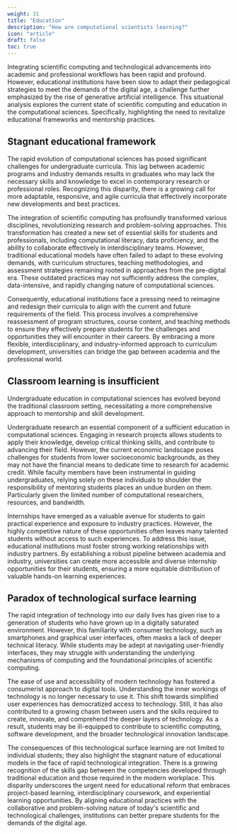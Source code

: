 ```yaml
---
weight: 31
title: "Education"
description: "How are computational scientists learning?"
icon: "article"
draft: false
toc: true
---
```


Integrating scientific computing and technological advancements into academic and professional workflows has been rapid and profound.
However, educational institutions have been slow to adapt their pedagogical strategies to meet the demands of the digital age, a challenge further emphasized by the rise of generative artificial intelligence.
This situational analysis explores the current state of scientific computing and education in the computational sciences.
Specifically, highlighting the need to revitalize educational frameworks and mentorship practices.

## Stagnant educational framework

The rapid evolution of computational sciences has posed significant challenges for undergraduate curricula.
This lag between academic programs and industry demands results in graduates who may lack the necessary skills and knowledge to excel in contemporary research or professional roles.
Recognizing this disparity, there is a growing call for more adaptable, responsive, and agile curricula that effectively incorporate new developments and best practices.

The integration of scientific computing has profoundly transformed various disciplines, revolutionizing research and problem-solving approaches.
This transformation has created a new set of essential skills for students and professionals, including computational literacy, data proficiency, and the ability to collaborate effectively in interdisciplinary teams.
However, traditional educational models have often failed to adapt to these evolving demands, with curriculum structures, teaching methodologies, and assessment strategies remaining rooted in approaches from the pre-digital era.
These outdated practices may not sufficiently address the complex, data-intensive, and rapidly changing nature of computational sciences.

Consequently, educational institutions face a pressing need to reimagine and redesign their curricula to align with the current and future requirements of the field.
This process involves a comprehensive reassessment of program structures, course content, and teaching methods to ensure they effectively prepare students for the challenges and opportunities they will encounter in their careers.
By embracing a more flexible, interdisciplinary, and industry-informed approach to curriculum development, universities can bridge the gap between academia and the professional world.

## Classroom learning is insufficient

Undergraduate education in computational sciences has evolved beyond the traditional classroom setting, necessitating a more comprehensive approach to mentorship and skill development.

Undergraduate research an essential component of a sufficient education in computational sciences.
Engaging in research projects allows students to apply their knowledge, develop critical thinking skills, and contribute to advancing their field.
However, the current economic landscape poses challenges for students from lower socioeconomic backgrounds, as they may not have the financial means to dedicate time to research for academic credit.
While faculty members have been instrumental in guiding undergraduates, relying solely on these individuals to shoulder the responsibility of mentoring students places an undue burden on them.
Particularly given the limited number of computational researchers, resources, and bandwidth.

Internships have emerged as a valuable avenue for students to gain practical experience and exposure to industry practices.
However, the highly competitive nature of these opportunities often leaves many talented students without access to such experiences.
To address this issue, educational institutions must foster strong working relationships with industry partners.
By establishing a robust pipeline between academia and industry, universities can create more accessible and diverse internship opportunities for their students, ensuring a more equitable distribution of valuable hands-on learning experiences.

## Paradox of technological surface learning

The rapid integration of technology into our daily lives has given rise to a generation of students who have grown up in a digitally saturated environment.
However, this familiarity with consumer technology, such as smartphones and graphical user interfaces, often masks a lack of deeper technical literacy.
While students may be adept at navigating user-friendly interfaces, they may struggle with understanding the underlying mechanisms of computing and the foundational principles of scientific computing.

The ease of use and accessibility of modern technology has fostered a consumerist approach to digital tools.
Understanding the inner workings of technology is no longer necessary to use it.
This shift towards simplified user experiences has democratized access to technology.
Still, it has also contributed to a growing chasm between users and the skills required to create, innovate, and comprehend the deeper layers of technology.
As a result, students may be ill-equipped to contribute to scientific computing, software development, and the broader technological innovation landscape.

The consequences of this technological surface learning are not limited to individual students; they also highlight the stagnant nature of educational models in the face of rapid technological integration.
There is a growing recognition of the skills gap between the competencies developed through traditional education and those required in the modern workplace.
This disparity underscores the urgent need for educational reform that embraces project-based learning, interdisciplinary coursework, and experiential learning opportunities.
By aligning educational practices with the collaborative and problem-solving nature of today's scientific and technological challenges, institutions can better prepare students for the demands of the digital age.

<!-- 
## Need for Additional Educational and Mentorship Support

As technology advances at an unprecedented rate, it is crucial to recognize that traditional mentorship models, which often rely on one-on-one interactions between a mentor and mentee, may need to be revised to fully support learners in navigating the complexities of the modern world.
In an era of rapid technological change, learners require mentorship beyond acquiring specific skills or knowledge.
They need guidance in developing the adaptability and resilience necessary to thrive in a constantly shifting landscape.
While valuable in their own right, traditional mentorship approaches may not be equipped to address the multifaceted nature of learning in this context.

The digital age has brought about a paradigm shift in how we access, process, and apply information.
Learners are now exposed to a vast array of resources and opportunities for growth, but this abundance can also be overwhelming and challenging to navigate.
Mentorship practices must evolve to help learners make sense of this information-rich environment and develop the critical thinking skills necessary to discern valuable insights from noise.

Moreover, the rapid pace of technological change has blurred the lines between disciplines and industries.
Learners must be prepared to work across multiple domains and collaborate with diverse teams.
Traditional mentorship models, which often focus on a single area of expertise, may not adequately prepare learners for the interdisciplinary nature of modern work.

Another aspect of this issue is the changing demographics of learners in higher education.
As more non-traditional students, such as working professionals and adult learners, seek educational opportunities, mentorship practices must adapt to accommodate their unique needs and experiences.
These learners often bring valuable real-world perspectives to the learning environment but may also face additional challenges in balancing their educational pursuits with other responsibilities. -->
